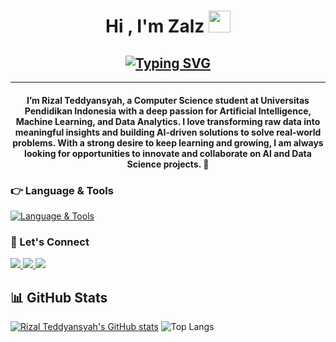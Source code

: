 <h1 align="center">Hi , I'm Zalz <img src="https://media.giphy.com/media/hvRJCLFzcasrR4ia7z/giphy.gif" width="35"></h1>
<h2 align="center">
 <a href="https://git.io/typing-svg"><img src="https://readme-typing-svg.demolab.com?font=Fira+Code&pause=1000&color=02A0F7&background=FFFFFF00&center=true&vCenter=true&width=470&lines=Artificial+Intelligence+%F0%9F%A4%96;Data+Analyst+%F0%9F%93%8A" alt="Typing SVG" /></a>
</h2>

<hr/>
<h4 align="center">I’m Rizal Teddyansyah, a Computer Science student at Universitas Pendidikan Indonesia with a deep passion for Artificial Intelligence, Machine Learning, and Data Analytics. I love transforming raw data into meaningful insights and building AI-driven solutions to solve real-world problems. With a strong desire to keep learning and growing, I am always looking for opportunities to innovate and collaborate on AI and Data Science projects. 🚀</h4>

### 👉 Language & Tools
[![Language & Tools](https://skillicons.dev/icons?i=c,cpp,html,css,bootstrap,gcp,java,php,js,laravel,nextjs,nodejs,postgres,mysql,py,r,react,sklearn,tailwind,ts,vscode,figma&theme=dark)](https://skillicons.dev)

### 🚀 Let's Connect
<p align="left">
  <a href="mailto:your.rizalteddyansyahh3365@gmail.com">
    <img src="https://skillicons.dev/icons?i=gmail"/>
  </a>
  <a href="https://www.linkedin.com/in/rizal-teddyansyah/">
    <img src="https://skillicons.dev/icons?i=linkedin"/>
  </a>
  <a href="https://instagram.com/rzltdysh_">
    <img src="https://skillicons.dev/icons?i=instagram"/>
  </a>
</p>

## 📊 GitHub Stats
[![Rizal Teddyansyah's GitHub stats](https://github-readme-stats.vercel.app/api?username=rzltdysh17&show_icons=true&theme=algolia)](https://github.com/anuraghazra/github-readme-stats)
![Top Langs](https://github-readme-stats.vercel.app/api/top-langs/?username=rzltdysh17&theme=algolia&layout=compact)
